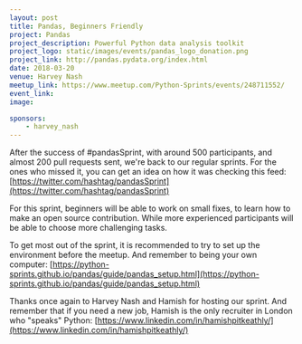 ```yaml
---
layout: post
title: Pandas, Beginners Friendly
project: Pandas
project_description: Powerful Python data analysis toolkit
project_logo: static/images/events/pandas_logo_donation.png
project_link: http://pandas.pydata.org/index.html
date: 2018-03-20
venue: Harvey Nash
meetup_link: https://www.meetup.com/Python-Sprints/events/248711552/
event_link:
image:

sponsors: 
    - harvey_nash
---
```

After the success of #pandasSprint, with around 500 participants, and almost 200 pull requests sent, we're back to our regular sprints. 
For the ones who missed it, you can get an idea on how it was checking this feed:
[https://twitter.com/hashtag/pandasSprint](https://twitter.com/hashtag/pandasSprint)

For this sprint, beginners will be able to work on small fixes, to learn how to make an open source contribution.
While more experienced participants will be able to choose more challenging tasks.

To get most out of the sprint, it is recommended to try to set up the environment before the meetup.
And remember to being your own computer:
[https://python-sprints.github.io/pandas/guide/pandas_setup.html](https://python-sprints.github.io/pandas/guide/pandas_setup.html)

Thanks once again to Harvey Nash and Hamish for hosting our sprint.
And remember that if you need a new job, Hamish is the only recruiter in London who "speaks" Python: [https://www.linkedin.com/in/hamishpitkeathly/](https://www.linkedin.com/in/hamishpitkeathly/)
